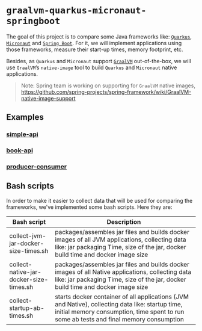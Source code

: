 # `graalvm-quarkus-micronaut-springboot`

The goal of this project is to compare some Java frameworks like: [`Quarkus`](https://quarkus.io/), [`Micronaut`](https://micronaut.io/) and [`Spring Boot`](https://docs.spring.io/spring-boot/docs/current/reference/htmlsingle/). For it, we will implement applications using those frameworks, measure their start-up times, memory footprint, etc.

Besides, as `Quarkus` and `Micronaut` support [`GraalVM`](https://www.graalvm.org/) out-of-the-box, we will use `GraalVM`’s `native-image` tool to build `Quarkus` and `Micronaut` native applications.

> Note: Spring team is working on supporting for `GraalVM` native images, https://github.com/spring-projects/spring-framework/wiki/GraalVM-native-image-support

## Examples

### [simple-api](https://github.com/ivangfr/graalvm-quarkus-micronaut-springboot/tree/master/simple-api#graalvm-quarkus-micronaut-springboot)

### [book-api](https://github.com/ivangfr/graalvm-quarkus-micronaut-springboot/tree/master/book-api#graalvm-quarkus-micronaut-springboot)

### [producer-consumer](https://github.com/ivangfr/graalvm-quarkus-micronaut-springboot/tree/master/producer-consumer#graalvm-quarkus-micronaut-springboot)

## Bash scripts

In order to make it easier to collect data that will be used for comparing the frameworks, we've implemented some bash
scripts. Here they are:

| Bash script                             | Description |
| --------------------------------------- | ----------- |
| collect-jvm-jar-docker-size-times.sh    | packages/assembles jar files and builds docker images of all JVM applications, collecting data like: jar packaging Time, size of the jar, docker build time and docker image size |
| collect-native-jar-docker-size-times.sh | packages/assembles jar files and builds docker images of all Native applications, collecting data like: jar packaging Time, size of the jar, docker build time and docker image size |
| collect-startup-ab-times.sh             | starts docker container of all applications (JVM and Native), collecting data like: startup time, initial memory consumption, time spent to run some ab tests and final memory consumption |
